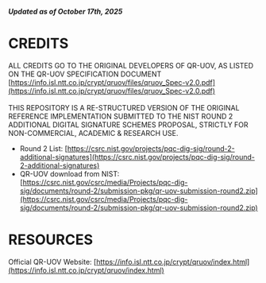 ***Updated as of October 17th, 2025***  

# CREDITS  

ALL CREDITS GO TO THE ORIGINAL DEVELOPERS OF QR-UOV, AS LISTED ON THE QR-UOV SPECIFICATION DOCUMENT [https://info.isl.ntt.co.jp/crypt/qruov/files/qruov_Spec-v2.0.pdf](https://info.isl.ntt.co.jp/crypt/qruov/files/qruov_Spec-v2.0.pdf)  
<br>
THIS REPOSITORY IS A RE-STRUCTURED VERSION OF THE ORIGINAL REFERENCE IMPLEMENTATION SUBMITTED TO THE NIST ROUND 2 ADDITIONAL DIGITAL SIGNATURE SCHEMES PROPOSAL, STRICTLY FOR NON-COMMERCIAL, ACADEMIC & RESEARCH USE.    
- Round 2 List: [https://csrc.nist.gov/projects/pqc-dig-sig/round-2-additional-signatures](https://csrc.nist.gov/projects/pqc-dig-sig/round-2-additional-signatures)
- QR-UOV download from NIST: [https://csrc.nist.gov/csrc/media/Projects/pqc-dig-sig/documents/round-2/submission-pkg/qr-uov-submission-round2.zip](https://csrc.nist.gov/csrc/media/Projects/pqc-dig-sig/documents/round-2/submission-pkg/qr-uov-submission-round2.zip)

# RESOURCES  
Official QR-UOV Website: [https://info.isl.ntt.co.jp/crypt/qruov/index.html](https://info.isl.ntt.co.jp/crypt/qruov/index.html)  
